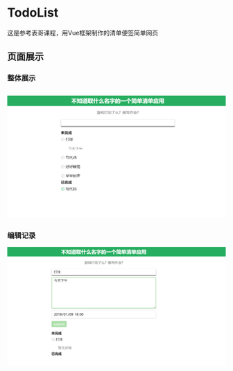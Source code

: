 # TodoList
这是参考表哥课程，用Vue框架制作的清单便签简单网页
## 页面展示
### 整体展示
![整体展示](https://github.com/BBiiaoao/TodoList/blob/master/ScreenShot/OverDisplay.png "整体展示")
---
### 编辑记录
![编辑](https://github.com/BBiiaoao/TodoList/blob/master/ScreenShot/edit.png "编辑记录")
